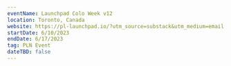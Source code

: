 ```yaml
---
eventName: Launchpad Colo Week v12
location: Toronto, Canada
website: https://pl-launchpad.io/?utm_source=substack&utm_medium=email
startDate: 6/10/2023
endDate: 6/17/2023
tag: PLN Event
dateTBD: false
---
```

